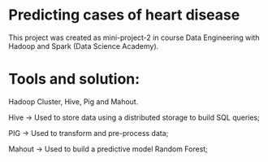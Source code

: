 # Predicting cases of heart disease
This project was created as mini-project-2 in course Data Engineering with Hadoop and Spark (Data Science Academy).

# Tools and solution:

Hadoop Cluster, Hive, Pig and Mahout.

Hive -> Used to store data using a distributed storage to build SQL queries;

PIG -> Used to transform and pre-process data;

Mahout -> Used to build a predictive model Random Forest;
